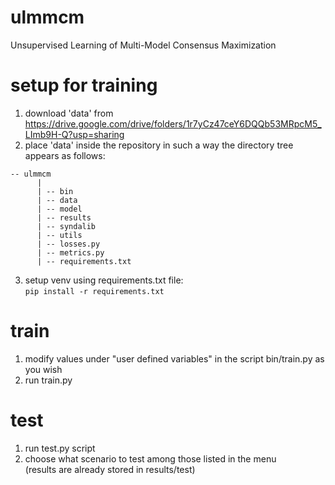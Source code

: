# ulmmcm
Unsupervised Learning of Multi-Model Consensus Maximization

# setup for training
1. download 'data' from https://drive.google.com/drive/folders/1r7yCz47ceY6DQQb53MRpcM5_LImb9H-Q?usp=sharing
2. place 'data' inside the repository in such a way the directory tree appears as follows:  
```
-- ulmmcm  
      |  
      | -- bin  
      | -- data  
      | -- model
      | -- results
      | -- syndalib             
      | -- utils                
      | -- losses.py             
      | -- metrics.py  
      | -- requirements.txt  
```
3. setup venv using requirements.txt file:   
`pip install -r requirements.txt`

# train
1. modify values under "user defined variables" in the script bin/train.py as you wish
2. run train.py

# test
1. run test.py script
2. choose what scenario to test among those listed in the menu  
(results are already stored in results/test)

